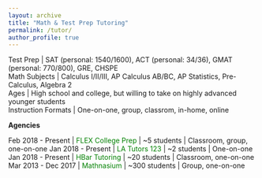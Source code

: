 ```yaml
---
layout: archive
title: "Math & Test Prep Tutoring"
permalink: /tutor/
author_profile: true
---
```


Test Prep | SAT (personal: 1540/1600), ACT (personal: 34/36), GMAT (personal: 770/800), GRE, CHSPE  
Math Subjects | Calculus I/II/III, AP Calculus AB/BC, AP Statistics, Pre-Calculus, Algebra 2  
Ages | High school and college, but willing to take on highly advanced younger students  
Instruction Formats | One-on-one, group, classrom, in-home, online


<b>Agencies</b>

Feb 2018 - Present | <font color="green">FLEX College Prep</font> | ~5 students | Classroom, group, one-on-one
Jan 2018 - Present | <font color="green">LA Tutors 123</font> | ~2 students | One-on-one
Jan 2018 - Present | <font color="green">HBar Tutoring</font> | ~20 students | Classroom, one-on-one
Mar 2013 - Dec 2017 | <font color="green">Mathnasium</font> | ~300 students | Group, one-on-one
